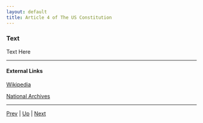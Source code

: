 ```yaml
---
layout: default
title: Article 4 of The US Constitution
---
```


### Text
Text Here

---
#### External Links
[Wikipedia]()

[National Archives]()

---

[Prev](article_3.md) | [Up](README.md) | [Next](article_5.md)
